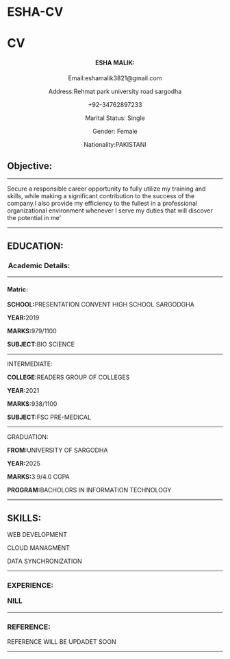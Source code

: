 # ESHA-CV
<!DOCTYPE html>
<html lang="en">
<head>
    <meta charset="UTF-8">
    <meta http-equiv="X-UA-Compatible" content="IE=edge">
    <meta name="viewport" content="width=device-width, initial-scale=1.0">
    <title>HTML.CV</title>
</head>
<body>
   <h1>CV</h1> 
  <center> <p><h4>ESHA MALIK:</h4></p>
   <p>Email:eshamalik3821@gmail.com</p>
   <p>Address:Rehmat park university road sargodha</p>
   <p>+92-34762897233</p>
   <p>Marital Status: Single</p>
   <p>Gender: Female</p>
   <p>Nationality:PAKISTANI</p>
   </center>
   <h2>Objective:</h2>
   <hr>
   <p>Secure a responsible career opportunity to fully utilize my training and skills,
      while making a significant contribution to the success of the company.I also provide
      my efficiency to the fullest in a professional organizational environment whenever I serve
      my duties that will discover the potential in me'
   </p>
   <hr>
   <p><h2>EDUCATION:</h2></p>
   <legend><strong><h3>Academic Details:</h3></strong></legend>
   <hr>
   <h4>Matric:</h4>
   <p><b>SCHOOL:</b>PRESENTATION CONVENT HIGH SCHOOL SARGODGHA</p>
   <p><b>YEAR:</b>2019</p>
   <p></p><b>MARKS:</b>979/1100</p>
   <p><b>SUBJECT:</b>BIO SCIENCE</p>
   <hr>
   <p>INTERMEDIATE:</p>
   <p><b>COLLEGE:</b>READERS GROUP OF COLLEGES</p>
   <p><b>YEAR:</b>2021</p>
   <p><b>MARKS:</b>938/1100</p>
   <p><b>SUBJECT:</b>FSC PRE-MEDICAL</p>
   <hr>
   <p>GRADUATION:</p>
   <p><b>FROM:</b>UNIVERSITY OF SARGODHA</p>
   <p><b>YEAR:</b>2025</p>
   <p><b>MARKS:</b>3.9/4.0 CGPA</p>
   <p><b>PROGRAM:</b>BACHOLORS IN INFORMATION TECHNOLOGY</p>
   <hr>
   <p><h2>SKILLS:</h2></p>
   <p>WEB DEVELOPMENT</p>
   <p>CLOUD MANAGMENT</p>
   <p>DATA SYNCHRONIZATION</p>
   <hr>
   <h3>EXPERIENCE:</p>
    <p>NILL</p>
    <hr>
    <p><h3>REFERENCE:</h3></p>
    <p>REFERENCE WILL BE UPDADET SOON</p>
    <hr>


             
</body>
</html>
